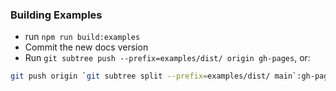 ### Building Examples

- run `npm run build:examples`
- Commit the new docs version
- Run `git subtree push --prefix=examples/dist/ origin gh-pages`, or:

```bash
git push origin `git subtree split --prefix=examples/dist/ main`:gh-pages --force
```
